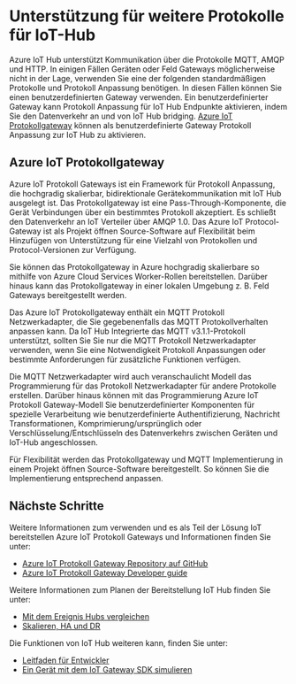 <properties
   pageTitle="Azure IoT Protokollgateway | Microsoft Azure"
   description="Beschreibt, wie Azure IoT Protokollgateway zu verwenden, um die Funktionen und die Unterstützung von Azure IoT Hub Protokolle zu erweitern."
   services="iot-hub"
   documentationCenter=""
   authors="kdotchkoff"
   manager="timlt"
   editor=""/>

<tags
   ms.service="iot-hub"
   ms.devlang="na"
   ms.topic="article"
   ms.tgt_pltfrm="na"
   ms.workload="na"
   ms.date="08/23/2016"
   ms.author="kdotchko"/>

# <a name="supporting-additional-protocols-for-iot-hub"></a>Unterstützung für weitere Protokolle für IoT-Hub

Azure IoT Hub unterstützt Kommunikation über die Protokolle MQTT, AMQP und HTTP. In einigen Fällen Geräten oder Feld Gateways möglicherweise nicht in der Lage, verwenden Sie eine der folgenden standardmäßigen Protokolle und Protokoll Anpassung benötigen. In diesen Fällen können Sie einen benutzerdefinierten Gateway verwenden. Ein benutzerdefinierter Gateway kann Protokoll Anpassung für IoT Hub Endpunkte aktivieren, indem Sie den Datenverkehr an und von IoT Hub bridging. [Azure IoT Protokollgateway](https://github.com/Azure/azure-iot-protocol-gateway/blob/master/README.md) können als benutzerdefinierte Gateway Protokoll Anpassung zur IoT Hub zu aktivieren.

## <a name="azure-iot-protocol-gateway"></a>Azure IoT Protokollgateway

Azure IoT Protokoll Gateways ist ein Framework für Protokoll Anpassung, die hochgradig skalierbar, bidirektionale Gerätekommunikation mit IoT Hub ausgelegt ist. Das Protokollgateway ist eine Pass-Through-Komponente, die Gerät Verbindungen über ein bestimmtes Protokoll akzeptiert. Es schließt den Datenverkehr an IoT Verteiler über AMQP 1.0. Das Azure IoT Protocol-Gateway ist als Projekt öffnen Source-Software auf Flexibilität beim Hinzufügen von Unterstützung für eine Vielzahl von Protokollen und Protocol-Versionen zur Verfügung.

Sie können das Protokollgateway in Azure hochgradig skalierbare so mithilfe von Azure Cloud Services Worker-Rollen bereitstellen. Darüber hinaus kann das Protokollgateway in einer lokalen Umgebung z. B. Feld Gateways bereitgestellt werden.

Das Azure IoT Protokollgateway enthält ein MQTT Protokoll Netzwerkadapter, die Sie gegebenenfalls das MQTT Protokollverhalten anpassen kann. Da IoT Hub Integrierte das MQTT v3.1.1-Protokoll unterstützt, sollten Sie Sie nur die MQTT Protokoll Netzwerkadapter verwenden, wenn Sie eine Notwendigkeit Protokoll Anpassungen oder bestimmte Anforderungen für zusätzliche Funktionen verfügen.

Die MQTT Netzwerkadapter wird auch veranschaulicht Modell das Programmierung für das Protokoll Netzwerkadapter für andere Protokolle erstellen. Darüber hinaus können mit das Programmierung Azure IoT Protokoll Gateway-Modell Sie benutzerdefinierter Komponenten für spezielle Verarbeitung wie benutzerdefinierte Authentifizierung, Nachricht Transformationen, Komprimierung/ursprünglich oder Verschlüsselung/Entschlüsseln des Datenverkehrs zwischen Geräten und IoT-Hub angeschlossen.

Für Flexibilität werden das Protokollgateway und MQTT Implementierung in einem Projekt öffnen Source-Software bereitgestellt. So können Sie die Implementierung entsprechend anpassen.

## <a name="next-steps"></a>Nächste Schritte

Weitere Informationen zum verwenden und es als Teil der Lösung IoT bereitstellen Azure IoT Protokoll Gateways und Informationen finden Sie unter:

* [Azure IoT Protokoll Gateway Repository auf GitHub](https://github.com/Azure/azure-iot-protocol-gateway/blob/master/README.md)
* [Azure IoT Protokoll Gateway Developer guide](https://github.com/Azure/azure-iot-protocol-gateway/blob/master/docs/DeveloperGuide.md)

Weitere Informationen zum Planen der Bereitstellung IoT Hub finden Sie unter:

- [Mit dem Ereignis Hubs vergleichen][lnk-compare]
- [Skalieren, HA und DR][lnk-scaling]

Die Funktionen von IoT Hub weiteren kann, finden Sie unter:

- [Leitfaden für Entwickler][lnk-devguide]
- [Ein Gerät mit dem IoT Gateway SDK simulieren][lnk-gateway]

[lnk-compare]: iot-hub-compare-event-hubs.md
[lnk-scaling]: iot-hub-scaling.md
[lnk-devguide]: iot-hub-devguide.md
[lnk-gateway]: iot-hub-linux-gateway-sdk-simulated-device.md
